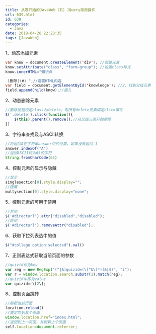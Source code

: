 ```yaml
---
title: 从零开始的JavaWeb（五）JQuery常用操作
url: 639.html
id: 639
categories:
  - Java
date: 2018-04-28 22:23:35
tags: [JavaWeb]
---
```


1、动态添加元素
```java
var know = document.createElement('div'); //创建元素
know.setAttribute("class", "form-group"); //设置class样式
know.innerHTML="知识点

 [删除](#) ";//设置HTML内容
var field = document.getElementById('knowledge'); //2、找到父级元素
field.appendChild(know);//插入
```
2、动态删除元素
```javascript
//删除按钮设定class为delete，取所有delete元素绑定click事件
$('.delete').click(function(){
	$(this).parent().remove();//从父级元素开始删除
})
```
3、字符串查找及与ASCII转换

```javascript
//将返回A在字符串answer中的位置，如果没有返回-1
answer.indexOf("A")
//返回ASCII码为65的字符
String.fromCharCode(65)
```

4、控制元素的显示与隐藏
```javascript
//显示
singlesection[0].style.display="";
//隐藏
multysection[0].style.display="none";
```
5、控制元素的可用于禁用
```javascript
//禁用
$('#directurl').attr("disabled","disabled");
//启用
$('#directurl').removeAttr("disabled");
```
6、获取下拉列表选中的值
```javascript
$("#college option:selected").val()
```
7、正则表达式获取当前页面的参数
```javascript
//quizid作为key
var reg = new RegExp("(^|&)quizid=(\[^&\]*)(&|$)", "i");  
var r = window.location.search.substr(1).match(reg);
//quizid中即为value
var quizid=r\[2\];
```
8、控制页面跳转
```javascript
//刷新当前页面
location.reload() 
//重定向到某个页面
window.location.href="index.html";
//返回到上一页面，并刷新上个页面
self.location=document.referrer;
```